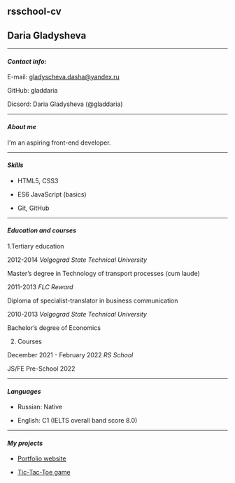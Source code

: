 rsschool-cv
----
## Daria Gladysheva
----
#### *Contact info:*

E-mail: gladyscheva.dasha@yandex.ru

GitHub: gladdaria

Dicsord: Daria Gladysheva (@gladdaria)

-----
#### *About me*

I'm an aspiring front-end developer.

----
#### *Skills*

- HTML5, CSS3

- ES6 JavaScript (basics)

- Git, GitHub

_____

#### *Education and courses*
1.Tertiary education

2012-2014 *Volgograd State Technical University*

Master’s degree in Technology of transport processes (cum laude)

2011-2013 *FLC Reward*

Diploma of specialist-translator in business communication

2010-2013 *Volgograd State Technical University*

Bachelor’s degree of Economics

2. Courses

December 2021 - February 2022 *RS School*

JS/FE Pre-School 2022

_____


#### *Languages*

- Russian: Native

- English: C1 (IELTS overall band score 8.0)

----

#### *My projects*
  
  
- [Portfolio website](https://rolling-scopes-school.github.io/gladdaria-JSFEPRESCHOOL/portfolio/)

- [Tic-Tac-Toe game](https://rolling-scopes-school.github.io/gladdaria-JSFEPRESCHOOL/tic-tac-toe/)
